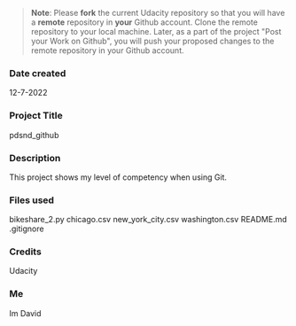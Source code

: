 >**Note**: Please **fork** the current Udacity repository so that you will have a **remote** repository in **your** Github account. Clone the remote repository to your local machine. Later, as a part of the project "Post your Work on Github", you will push your proposed changes to the remote repository in your Github account.

### Date created
12-7-2022

### Project Title
pdsnd_github

### Description
This project shows my level of competency when using Git. 

### Files used
bikeshare_2.py
chicago.csv
new_york_city.csv
washington.csv
README.md
.gitignore

### Credits
Udacity

### Me
Im David